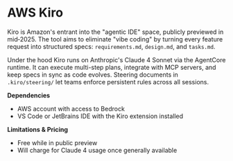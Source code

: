 # AWS Kiro

Kiro is Amazon's entrant into the "agentic IDE" space, publicly previewed in mid‑2025. The tool aims to eliminate "vibe coding" by turning every feature request into structured specs: `requirements.md`, `design.md`, and `tasks.md`.

Under the hood Kiro runs on Anthropic's Claude 4 Sonnet via the AgentCore runtime. It can execute multi-step plans, integrate with MCP servers, and keep specs in sync as code evolves. Steering documents in `.kiro/steering/` let teams enforce persistent rules across all sessions.

**Dependencies**

- AWS account with access to Bedrock
- VS Code or JetBrains IDE with the Kiro extension installed

**Limitations & Pricing**

- Free while in public preview
- Will charge for Claude 4 usage once generally available
